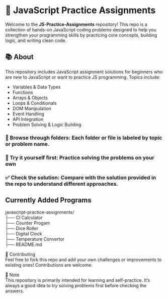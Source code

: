 # 🧠 JavaScript Practice Assignments

Welcome to the **JS-Practice-Assignments** repository! This repo is a collection of hands-on JavaScript coding problems designed to help you strengthen your programming skills by practicing core concepts, building logic, and writing clean code.

## 📚 About

This repository includes JavaScript assignment solutions for beginners who are new to JavaScript or want to practice JS programming. Topics include:

- Variables & Data Types
- Functions
- Arrays & Objects
- Loops & Conditionals
- DOM Manipulation
- Event Handling
- API Integration
- Problem Solving & Logic Building

### 📂 Browse through folders: Each folder or file is labeled by topic or problem name.
### 🧠 Try it yourself first: Practice solving the problems on your own
### ✅ Check the solution: Compare with the solution provided in the repo to understand different approaches.

## Currently Added Programs <br>
javascript-practice-assignments/ <br>
├── CI Calculator <br>
├── Counter Progam <br>
├── Dice Roller <br>
├── Digital Clock <br>
├── Temperature Convertor <br>
├── README.md

🤝 Contributing <br>
Feel free to fork this repo and add your own challenges or improvements to existing ones! Contributions are welcome.

📢 Note <br>
This repository is primarily intended for learning and self-practice. It’s always a good idea to try solving problems first before checking the answers.


